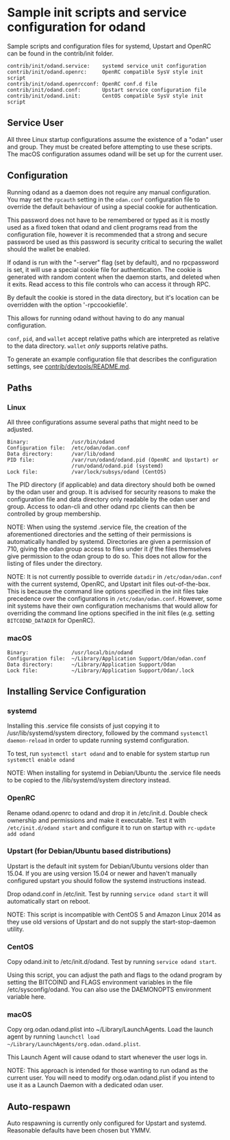 Sample init scripts and service configuration for odand
==========================================================

Sample scripts and configuration files for systemd, Upstart and OpenRC
can be found in the contrib/init folder.

    contrib/init/odand.service:    systemd service unit configuration
    contrib/init/odand.openrc:     OpenRC compatible SysV style init script
    contrib/init/odand.openrcconf: OpenRC conf.d file
    contrib/init/odand.conf:       Upstart service configuration file
    contrib/init/odand.init:       CentOS compatible SysV style init script

Service User
---------------------------------

All three Linux startup configurations assume the existence of a "odan" user
and group.  They must be created before attempting to use these scripts.
The macOS configuration assumes odand will be set up for the current user.

Configuration
---------------------------------

Running odand as a daemon does not require any manual configuration. You may
set the `rpcauth` setting in the `odan.conf` configuration file to override
the default behaviour of using a special cookie for authentication.

This password does not have to be remembered or typed as it is mostly used
as a fixed token that odand and client programs read from the configuration
file, however it is recommended that a strong and secure password be used
as this password is security critical to securing the wallet should the
wallet be enabled.

If odand is run with the "-server" flag (set by default), and no rpcpassword is set,
it will use a special cookie file for authentication. The cookie is generated with random
content when the daemon starts, and deleted when it exits. Read access to this file
controls who can access it through RPC.

By default the cookie is stored in the data directory, but it's location can be overridden
with the option '-rpccookiefile'.

This allows for running odand without having to do any manual configuration.

`conf`, `pid`, and `wallet` accept relative paths which are interpreted as
relative to the data directory. `wallet` *only* supports relative paths.

To generate an example configuration file that describes the configuration settings,
see [contrib/devtools/README.md](../contrib/devtools/README.md#gen-odan-confsh).

Paths
---------------------------------

### Linux

All three configurations assume several paths that might need to be adjusted.

    Binary:              /usr/bin/odand
    Configuration file:  /etc/odan/odan.conf
    Data directory:      /var/lib/odand
    PID file:            /var/run/odand/odand.pid (OpenRC and Upstart) or
                         /run/odand/odand.pid (systemd)
    Lock file:           /var/lock/subsys/odand (CentOS)

The PID directory (if applicable) and data directory should both be owned by the
odan user and group. It is advised for security reasons to make the
configuration file and data directory only readable by the odan user and
group. Access to odan-cli and other odand rpc clients can then be
controlled by group membership.

NOTE: When using the systemd .service file, the creation of the aforementioned
directories and the setting of their permissions is automatically handled by
systemd. Directories are given a permission of 710, giving the odan group
access to files under it _if_ the files themselves give permission to the
odan group to do so. This does not allow
for the listing of files under the directory.

NOTE: It is not currently possible to override `datadir` in
`/etc/odan/odan.conf` with the current systemd, OpenRC, and Upstart init
files out-of-the-box. This is because the command line options specified in the
init files take precedence over the configurations in
`/etc/odan/odan.conf`. However, some init systems have their own
configuration mechanisms that would allow for overriding the command line
options specified in the init files (e.g. setting `BITCOIND_DATADIR` for
OpenRC).

### macOS

    Binary:              /usr/local/bin/odand
    Configuration file:  ~/Library/Application Support/Odan/odan.conf
    Data directory:      ~/Library/Application Support/Odan
    Lock file:           ~/Library/Application Support/Odan/.lock

Installing Service Configuration
-----------------------------------

### systemd

Installing this .service file consists of just copying it to
/usr/lib/systemd/system directory, followed by the command
`systemctl daemon-reload` in order to update running systemd configuration.

To test, run `systemctl start odand` and to enable for system startup run
`systemctl enable odand`

NOTE: When installing for systemd in Debian/Ubuntu the .service file needs to be copied to the /lib/systemd/system directory instead.

### OpenRC

Rename odand.openrc to odand and drop it in /etc/init.d.  Double
check ownership and permissions and make it executable.  Test it with
`/etc/init.d/odand start` and configure it to run on startup with
`rc-update add odand`

### Upstart (for Debian/Ubuntu based distributions)

Upstart is the default init system for Debian/Ubuntu versions older than 15.04. If you are using version 15.04 or newer and haven't manually configured upstart you should follow the systemd instructions instead.

Drop odand.conf in /etc/init.  Test by running `service odand start`
it will automatically start on reboot.

NOTE: This script is incompatible with CentOS 5 and Amazon Linux 2014 as they
use old versions of Upstart and do not supply the start-stop-daemon utility.

### CentOS

Copy odand.init to /etc/init.d/odand. Test by running `service odand start`.

Using this script, you can adjust the path and flags to the odand program by
setting the BITCOIND and FLAGS environment variables in the file
/etc/sysconfig/odand. You can also use the DAEMONOPTS environment variable here.

### macOS

Copy org.odan.odand.plist into ~/Library/LaunchAgents. Load the launch agent by
running `launchctl load ~/Library/LaunchAgents/org.odan.odand.plist`.

This Launch Agent will cause odand to start whenever the user logs in.

NOTE: This approach is intended for those wanting to run odand as the current user.
You will need to modify org.odan.odand.plist if you intend to use it as a
Launch Daemon with a dedicated odan user.

Auto-respawn
-----------------------------------

Auto respawning is currently only configured for Upstart and systemd.
Reasonable defaults have been chosen but YMMV.
